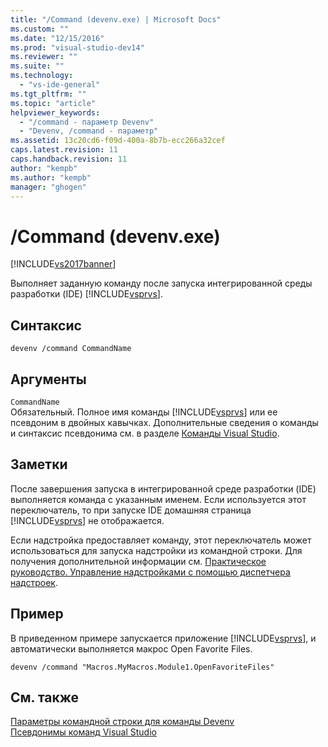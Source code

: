 ```yaml
---
title: "/Command (devenv.exe) | Microsoft Docs"
ms.custom: ""
ms.date: "12/15/2016"
ms.prod: "visual-studio-dev14"
ms.reviewer: ""
ms.suite: ""
ms.technology: 
  - "vs-ide-general"
ms.tgt_pltfrm: ""
ms.topic: "article"
helpviewer_keywords: 
  - "/command - параметр Devenv"
  - "Devenv, /command - параметр"
ms.assetid: 13c20cd6-f09d-400a-8b7b-ecc266a32cef
caps.latest.revision: 11
caps.handback.revision: 11
author: "kempb"
ms.author: "kempb"
manager: "ghogen"
---
```

# /Command (devenv.exe)
[!INCLUDE[vs2017banner](../../code-quality/includes/vs2017banner.md)]

Выполняет заданную команду после запуска интегрированной среды разработки \(IDE\) [!INCLUDE[vsprvs](../../code-quality/includes/vsprvs_md.md)].  
  
## Синтаксис  
  
```  
devenv /command CommandName  
```  
  
## Аргументы  
 `CommandName`  
 Обязательный.  Полное имя команды [!INCLUDE[vsprvs](../../code-quality/includes/vsprvs_md.md)] или ее псевдоним в двойных кавычках.  Дополнительные сведения о команды и синтаксис псевдонима см. в разделе [Команды Visual Studio](../../ide/reference/visual-studio-commands.md).  
  
## Заметки  
 После завершения запуска в интегрированной среде разработки \(IDE\) выполняется команда с указанным именем.  Если используется этот переключатель, то при запуске IDE домашняя страница [!INCLUDE[vsprvs](../../code-quality/includes/vsprvs_md.md)] не отображается.  
  
 Если надстройка предоставляет команду, этот переключатель может использоваться для запуска надстройки из командной строки.  Для получения дополнительной информации см. [Практическое руководство. Управление надстройками с помощью диспетчера надстроек](../Topic/How%20to:%20Control%20Add-Ins%20By%20Using%20the%20Add-In%20Manager.md).  
  
## Пример  
 В приведенном примере запускается приложение [!INCLUDE[vsprvs](../../code-quality/includes/vsprvs_md.md)], и автоматически выполняется макрос Open Favorite Files.  
  
```  
devenv /command "Macros.MyMacros.Module1.OpenFavoriteFiles"  
```  
  
## См. также  
 [Параметры командной строки для команды Devenv](../../ide/reference/devenv-command-line-switches.md)   
 [Псевдонимы команд Visual Studio](../../ide/reference/visual-studio-command-aliases.md)